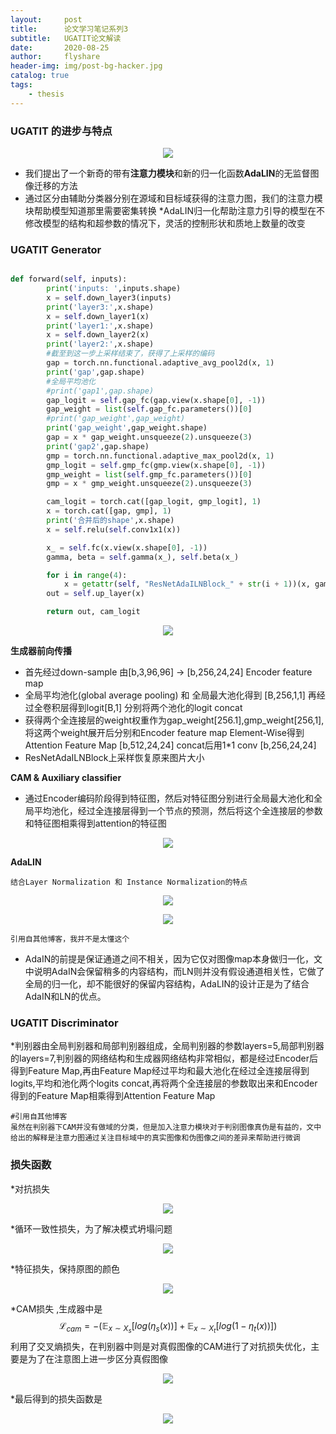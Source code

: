 ```yaml
---
layout:     post
title:      论文学习笔记系列3
subtitle:   UGATIT论文解读
date:       2020-08-25
author:     flyshare
header-img: img/post-bg-hacker.jpg
catalog: true
tags:
    - thesis
---
```



### UGATIT 的进步与特点

<p align='center'>
      <img src="/img/UGATIT-1.png">
</p>

* 我们提出了一个新奇的带有**注意力模块**和新的归一化函数**AdaLIN**的无监督图像迁移的方法
* 通过区分由辅助分类器分别在源域和目标域获得的注意力图，我们的注意力模块帮助模型知道那里需要密集转换
*AdaLIN归一化帮助注意力引导的模型在不修改模型的结构和超参数的情况下，灵活的控制形状和质地上数量的改变


### UGATIT Generator

```python

def forward(self, inputs):
        print('inputs: ',inputs.shape)
        x = self.down_layer3(inputs)
        print('layer3:',x.shape)
        x = self.down_layer1(x)
        print('layer1:',x.shape)
        x = self.down_layer2(x)
        print('layer2:',x.shape)
        #截至到这一步上采样结束了，获得了上采样的编码
        gap = torch.nn.functional.adaptive_avg_pool2d(x, 1)
        print('gap',gap.shape)
        #全局平均池化
        #print('gap1',gap.shape)
        gap_logit = self.gap_fc(gap.view(x.shape[0], -1))
        gap_weight = list(self.gap_fc.parameters())[0]
        #print('gap_weight',gap_weight)
        print('gap_weight',gap_weight.shape)
        gap = x * gap_weight.unsqueeze(2).unsqueeze(3)
        print('gap2',gap.shape)
        gmp = torch.nn.functional.adaptive_max_pool2d(x, 1)
        gmp_logit = self.gmp_fc(gmp.view(x.shape[0], -1))
        gmp_weight = list(self.gmp_fc.parameters())[0]
        gmp = x * gmp_weight.unsqueeze(2).unsqueeze(3)

        cam_logit = torch.cat([gap_logit, gmp_logit], 1)
        x = torch.cat([gap, gmp], 1)
        print('合并后的shape',x.shape)
        x = self.relu(self.conv1x1(x))

        x_ = self.fc(x.view(x.shape[0], -1))
        gamma, beta = self.gamma(x_), self.beta(x_)

        for i in range(4):
            x = getattr(self, "ResNetAdaILNBlock_" + str(i + 1))(x, gamma, beta)
        out = self.up_layer(x)

        return out, cam_logit

```

<p align='center'>
      <img src="/img/UGATIT-3.png">
</p>


**生成器前向传播**
* 首先经过down-sample 由[b,3,96,96] -> [b,256,24,24] Encoder feature map
* 全局平均池化(global average pooling) 和 全局最大池化得到 [B,256,1,1] 再经过全卷积层得到logit[B,1] 分别将两个池化的logit concat
* 获得两个全连接层的weight权重作为gap_weight[256.1],gmp_weight[256,1],将这两个weight展开后分别和Encoder feature map Element-Wise得到Attention Feature Map [b,512,24,24] concat后用1*1 conv [b,256,24,24]
* ResNetAdaILNBlock上采样恢复原来图片大小



**CAM & Auxiliary classifier**

* 通过Encoder编码阶段得到特征图，然后对特征图分别进行全局最大池化和全局平均池化，经过全连接层得到一个节点的预测，然后将这个全连接层的参数和特征图相乘得到attention的特征图


<p align='center'>
      <img src="/img/UGATIT-4.png">
</p>

**AdaLIN**

`结合Layer Normalization 和 Instance Normalization的特点`

<p align='center'>
      <img src="/img/UGATIT-2.png">
</p>

<p align='center'>
      <img src="/img/UGATIT-5.png">
</p>


`引用自其他博客，我并不是太懂这个`
* AdaIN的前提是保证通道之间不相关，因为它仅对图像map本身做归一化，文中说明AdaIN会保留稍多的内容结构，而LN则并没有假设通道相关性，它做了全局的归一化，却不能很好的保留内容结构，AdaLIN的设计正是为了结合AdaIN和LN的优点。

### UGATIT Discriminator

*判别器由全局判别器和局部判别器组成，全局判别器的参数layers=5,局部判别器的layers=7,判别器的网络结构和生成器网络结构非常相似，都是经过Encoder后得到Feature Map,再由Feature Map经过平均和最大池化在经过全连接层得到logits,平均和池化两个logits concat,再将两个全连接层的参数取出来和Encoder得到的Feature Map相乘得到Attention Feature Map 


```
#引用自其他博客
虽然在判别器下CAM并没有做域的分类，但是加入注意力模块对于判别图像真伪是有益的，文中给出的解释是注意力图通过关注目标域中的真实图像和伪图像之间的差异来帮助进行微调
```

### 损失函数

*对抗损失

<p align='center'>
      <img src="/img/UGATIT-6.png">
</p>

*循环一致性损失，为了解决模式坍塌问题

<p align='center'>
      <img src="/img/UGATIT-7.png">
</p>

*特征损失，保持原图的颜色

<p align='center'>
      <img src="/img/UGATIT-8.png">
</p>

*CAM损失 ,生成器中是 $$
\mathcal L_{cam} = -(\mathbb E_{x \sim X_s}[log(\eta_s(x))]+\mathbb E_{x \sim X_t}[log(1 - \eta_t(x))])
$$利用了交叉熵损失，在判别器中则是对真假图像的CAM进行了对抗损失优化，主要是为了在注意图上进一步区分真假图像

<p align='center'>
      <img src="/img/UGATIT-9.png">
</p>

*最后得到的损失函数是

<p align='center'>
      <img src="/img/UGATIT-10.png">
</p>